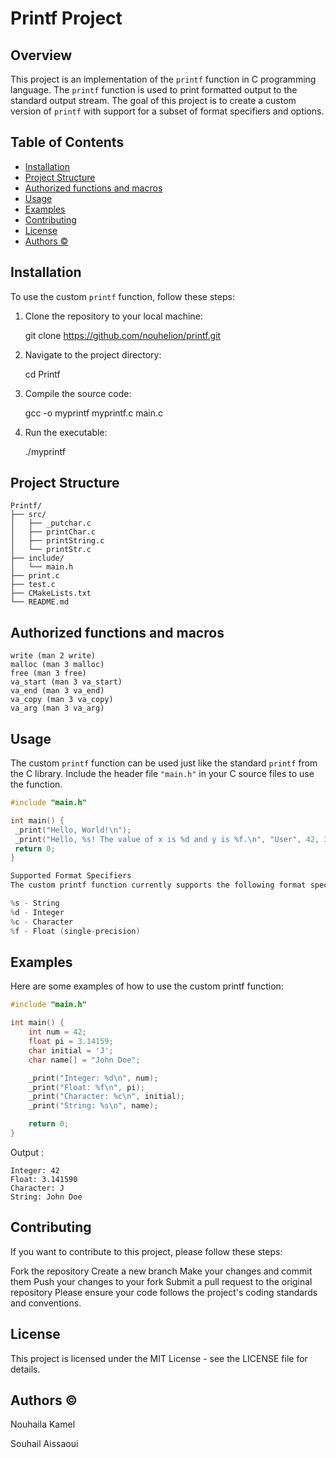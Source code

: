 
# Printf Project

## Overview

This project is an implementation of the `printf` function in C programming language. The `printf` function is used to print formatted output to the standard output stream. The goal of this project is to create a custom version of `printf` with support for a subset of format specifiers and options.

## Table of Contents

- [Installation](#installation)
- [Project Structure](#project-structure)
- [Authorized functions and macros](#authorized-functions-and-macros)
- [Usage](#usage)
- [Examples](#examples)
- [Contributing](#contributing)
- [License](#license)
- [Authors ©](#Authors)

## Installation

To use the custom `printf` function, follow these steps:

1. Clone the repository to your local machine:

    git clone https://github.com/nouhelion/printf.git

3. Navigate to the project directory:

    cd Printf

5. Compile the source code:

    gcc -o myprintf myprintf.c main.c

7. Run the executable:

   ./myprintf

## Project Structure 

```
Printf/
├── src/
│   ├── _putchar.c 
│   ├── printChar.c 
│   ├── printString.c
│   └── printStr.c
├── include/
│   └── main.h
├── print.c
├── test.c
├── CMakeLists.txt
└── README.md
```
## Authorized functions and macros

```
write (man 2 write)
malloc (man 3 malloc)
free (man 3 free)
va_start (man 3 va_start)
va_end (man 3 va_end)
va_copy (man 3 va_copy)
va_arg (man 3 va_arg)
```

## Usage

The custom `printf` function can be used just like the standard `printf` from the C library. Include the header file `"main.h"` in your C source files to use the function.

```c
#include "main.h"

int main() {
 _print("Hello, World!\n");
 _print("Hello, %s! The value of x is %d and y is %f.\n", "User", 42, 3.14);
 return 0;
}

Supported Format Specifiers
The custom printf function currently supports the following format specifiers:

%s - String
%d - Integer
%c - Character
%f - Float (single-precision)
```

## Examples
Here are some examples of how to use the custom printf function:

```c
#include "main.h"

int main() {
    int num = 42;
    float pi = 3.14159;
    char initial = 'J';
    char name[] = "John Doe";

    _print("Integer: %d\n", num);
    _print("Float: %f\n", pi);
    _print("Character: %c\n", initial);
    _print("String: %s\n", name);

    return 0;
}
```

Output :

```
Integer: 42
Float: 3.141590
Character: J
String: John Doe
```

## Contributing
If you want to contribute to this project, please follow these steps:

Fork the repository
Create a new branch
Make your changes and commit them
Push your changes to your fork
Submit a pull request to the original repository
Please ensure your code follows the project's coding standards and conventions.

## License

This project is licensed under the MIT License - see the LICENSE file for details.

## Authors ©

Nouhaila Kamel

Souhail Aissaoui
